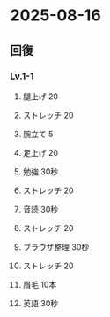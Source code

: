 # 2025-08-16

## 回復

### Lv.1-1

1. 腿上げ 20
2. ストレッチ 20
3. 腕立て 5
4. 足上げ 20

5. 勉強 30秒
6. ストレッチ 20
7. 音読 30秒
8. ストレッチ 20
9. ブラウザ整理 30秒
10. ストレッチ 20
11. 眉毛 10本
12. 英語 30秒

